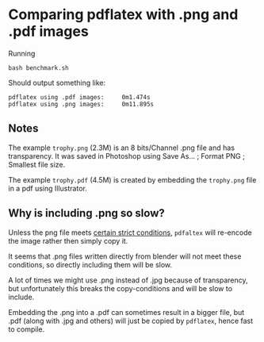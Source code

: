 # Comparing pdflatex with .png and .pdf images

Running

    bash benchmark.sh

Should output something like:

    pdflatex using .pdf images: 	0m1.474s
    pdflatex using .png images: 	0m11.895s

## Notes

The example `trophy.png` (2.3M) is an 8 bits/Channel .png file and has transparency. It
was saved in Photoshop using Save As... ; Format PNG ; Smallest file size. 

The example `trophy.pdf` (4.5M) is created by embedding the `trophy.png` file in a pdf
using Illustrator.


## Why is including .png so slow?

Unless the png file meets [certain strict
conditions](https://tex.stackexchange.com/a/39933/13600), `pdfaltex` will
re-encode the image rather then simply copy it.

It seems that .png files written directly from blender will not meet these
conditions, so directly including them will be slow.

A lot of times we might use .png instead of .jpg because of transparency, but
unfortunately this breaks the copy-conditions and will be slow to include.

Embedding the .png into a .pdf can sometimes result in a bigger file, but .pdf
(along with .jpg and others) will just be copied by `pdflatex`, hence fast to
compile.
